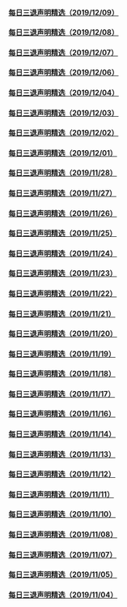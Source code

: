 #### [每日三退声明精选（2019/12/09）](master/../pages/nf3104/n11712332.md) 
#### [每日三退声明精选（2019/12/08）](master/../pages/nf3104/n11709631.md) 
#### [每日三退声明精选（2019/12/07）](master/../pages/nf3104/n11707874.md) 
#### [每日三退声明精选（2019/12/06）](master/../pages/nf3104/n11706777.md) 
#### [每日三退声明精选（2019/12/04）](master/../pages/nf3104/n11701627.md) 
#### [每日三退声明精选（2019/12/03）](master/../pages/nf3104/n11699099.md) 
#### [每日三退声明精选（2019/12/02）](master/../pages/nf3104/n11696580.md) 
#### [每日三退声明精选（2019/12/01）](master/../pages/nf3104/n11694217.md) 
#### [每日三退声明精选（2019/11/28）](master/../pages/nf3104/n11688779.md) 
#### [每日三退声明精选（2019/11/27）](master/../pages/nf3104/n11686097.md) 
#### [每日三退声明精选（2019/11/26）](master/../pages/nf3104/n11683659.md) 
#### [每日三退声明精选（2019/11/25）](master/../pages/nf3104/n11680835.md) 
#### [每日三退声明精选（2019/11/24）](master/../pages/nf3104/n11678229.md) 
#### [每日三退声明精选（2019/11/23）](master/../pages/nf3104/n11676572.md) 
#### [每日三退声明精选（2019/11/22）](master/../pages/nf3104/n11675439.md) 
#### [每日三退声明精选（2019/11/21）](master/../pages/nf3104/n11673018.md) 
#### [每日三退声明精选（2019/11/20）](master/../pages/nf3104/n11670314.md) 
#### [每日三退声明精选（2019/11/19）](master/../pages/nf3104/n11667707.md) 
#### [每日三退声明精选（2019/11/18）](master/../pages/nf3104/n11665161.md) 
#### [每日三退声明精选（2019/11/17）](master/../pages/nf3104/n11662461.md) 
#### [每日三退声明精选（2019/11/16）](master/../pages/nf3104/n11661177.md) 
#### [每日三退声明精选（2019/11/14）](master/../pages/nf3104/n11657048.md) 
#### [每日三退声明精选（2019/11/13）](master/../pages/nf3104/n11654455.md) 
#### [每日三退声明精选（2019/11/12）](master/../pages/nf3104/n11652084.md) 
#### [每日三退声明精选（2019/11/11）](master/../pages/nf3104/n11649670.md) 
#### [每日三退声明精选（2019/11/10）](master/../pages/nf3104/n11646787.md) 
#### [每日三退声明精选（2019/11/08）](master/../pages/nf3104/n11643329.md) 
#### [每日三退声明精选（2019/11/07）](master/../pages/nf3104/n11641035.md) 
#### [每日三退声明精选（2019/11/05）](master/../pages/nf3104/n11636257.md) 
#### [每日三退声明精选（2019/11/04）](master/../pages/nf3104/n11633886.md) 
